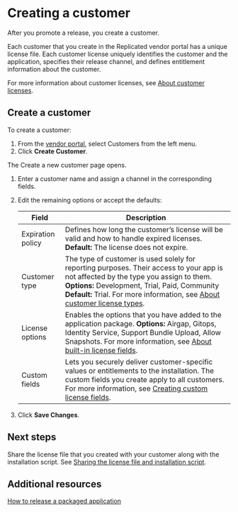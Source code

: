 # Creating a customer

After you promote a release, you create a customer.

Each customer that you create in the Replicated vendor portal has a unique license file. Each customer license uniquely identifies the customer and the application, specifies their release channel, and defines entitlement information about the customer.

For more information about customer licenses, see [About customer licenses](licenses-about).

## Create a customer

To create a customer:

1. From the [vendor portal](https://vendor.replicated.com), select Customers from the left menu.
1. Click **Create Customer**.

  The Create a new customer page opens.

1. Enter a customer name and assign a channel in the corresponding fields.
1. Edit the remaining options or accept the defaults:

    | Field                  | Description           |
    |-----------------------|------------------------|
    | Expiration policy | Defines how long the customer’s license will be valid and how to handle expired licenses. **Default:** The license does not expire. |
    | Customer type| The type of customer is used solely for reporting purposes. Their access to your app is not affected by the type you assign to them. **Options:** Development, Trial, Paid, Community **Default:** Trial. For more information, see [About customer license types](licenses-about-types).|
    | License options | Enables the options that you have added to the application package. **Options:** Airgap, Gitops, Identity Service, Support Bundle Upload, Allow Snapshots. For more information, see [About built-in license fields](licenses-using-builtin-fields).|
    | Custom fields | Lets you securely deliver customer-specific values or entitlements to the installation. The custom fields you create apply to all customers. For more information, see [Creating custom license fields](licenses-adding-custom-fields).|

1. Click **Save Changes**.

## Next steps

Share the license file that you created with your customer along with the
installation script. See [Sharing the license file and installation script](releases-sharing-license-install-script).

## Additional resources

[How to release a packaged application](https://replicated-docs.netlify.app/docs/vendor/releases-workflow)
